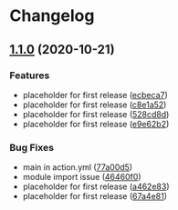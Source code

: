 # Changelog

## [1.1.0](https://www.github.com/yashanand1910/standard-release-notes/compare/v1.0.0...v1.1.0) (2020-10-21)


### Features

* placeholder for first release ([ecbeca7](https://www.github.com/yashanand1910/standard-release-notes/commit/ecbeca7cc961acc489152cf97f9f737bed165306))
* placeholder for first release ([c8e1a52](https://www.github.com/yashanand1910/standard-release-notes/commit/c8e1a52106f0183106cd28e41df5d087172cf2bd))
* placeholder for first release ([528cd8d](https://www.github.com/yashanand1910/standard-release-notes/commit/528cd8da2fbe36405fbb5f7fcfe5225f06d88cdc))
* placeholder for first release ([e9e62b2](https://www.github.com/yashanand1910/standard-release-notes/commit/e9e62b226052bb33e69f5bf13a30d2fbc45f0165))


### Bug Fixes

* main in action.yml ([77a00d5](https://www.github.com/yashanand1910/standard-release-notes/commit/77a00d5965e1922e1fab6608e4dff3d8932c3bf1))
* module import issue ([46460f0](https://www.github.com/yashanand1910/standard-release-notes/commit/46460f018ccf23ebdc02464d8fd00ba8eea4fea0))
* placeholder for first release ([a462e83](https://www.github.com/yashanand1910/standard-release-notes/commit/a462e832f160287ddfcc4755087fdb1ea4ac3a5f))
* placeholder for first release ([67a4e81](https://www.github.com/yashanand1910/standard-release-notes/commit/67a4e81ca90fc1e62ad9f46a4efcb6090bd8063d))